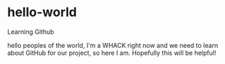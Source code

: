 # hello-world
Learning Github

hello peoples of the world, I'm a WHACK right now and we need to learn about GitHub for our project,
so here I am. Hopefully this will be helpful!
